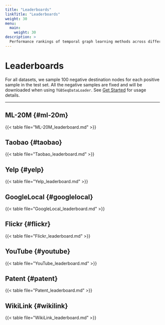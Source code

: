 ```yaml
---
title: "Leaderboards"
linkTitle: "Leaderboards"
weight: 30
menu:
  main:
    weight: 30
description: >
  Performance rankings of temporal graph learning methods across different datasets.
---
```


<div class="td-content">
	<h1> Leaderboards </h1>
  <!-- {{ with .Params.description }}<div class="lead">{{ . | markdownify }}</div>{{ end }}
	<header class="article-meta">
		{{ partial "taxonomy_terms_article_wrapper.html" . -}}
		{{ if (and (not .Params.hide_readingtime) (.Site.Params.ui.readingtime.enable)) -}}
			{{ partial "reading-time.html" . -}}
		{{ end -}}
	</header> -->
</div>

For all datasets, we sample 100 negative destination nodes for each positive sample in the test set. All the negative samples are fixed and will be downloaded when using `TGBSeqDataLoader`. See [Get Started](/get-started/) for usage details.

---

## ML-20M {#ml-20m}

{{< table file="ML-20M_leaderboard.md" >}}

## Taobao {#taobao}

{{< table file="Taobao_leaderboard.md" >}}

## Yelp {#yelp}

{{< table file="Yelp_leaderboard.md" >}}

## GoogleLocal {#googlelocal}

{{< table file="GoogleLocal_leaderboard.md" >}}

## Flickr {#flickr}

{{< table file="Flickr_leaderboard.md" >}}

## YouTube {#youtube}

{{< table file="YouTube_leaderboard.md" >}}

## Patent {#patent}

{{< table file="Patent_leaderboard.md" >}}

## WikiLink {#wikilink}

{{< table file="WikiLink_leaderboard.md" >}}
